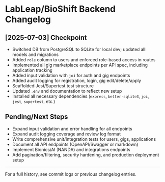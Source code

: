# LabLeap/BioShift Backend Changelog

## [2025-07-03] Checkpoint
- Switched DB from PostgreSQL to SQLite for local dev; updated all models and migrations
- Added `role` column to users and enforced role-based access in routes
- Implemented all gig marketplace endpoints per API spec, including application tracking
- Added input validation with `joi` for auth and gig endpoints
- Added audit logging for registration, login, gig edit/delete/apply
- Scaffolded Jest/Supertest test structure
- Updated `.env` and documentation to reflect new setup
- Installed all necessary dependencies (`express`, `better-sqlite3`, `joi`, `jest`, `supertest`, etc.)

## Pending/Next Steps
- Expand input validation and error handling for all endpoints
- Expand audit logging coverage and review log format
- Write comprehensive unit/integration tests for users, gigs, applications
- Document all API endpoints (OpenAPI/Swagger or markdown)
- Implement Bionics/AI (NANDA) and integrations endpoints
- Add pagination/filtering, security hardening, and production deployment setup

---
For a full history, see commit logs or previous changelog entries.
